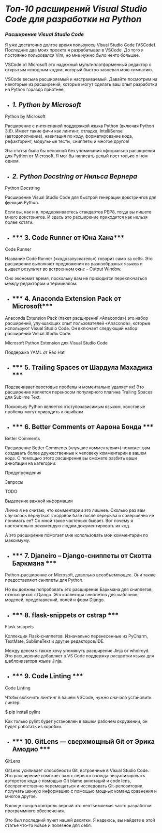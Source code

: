 # ***Топ-10 расширений Visual Studio Code для разработки на Python***

### *Расширения Visual Studio Code*

Я уже достаточно долгое время пользуюсь Visual Studio Code (VSCode). Последние два моих проекта я разрабатывал в VSCode. До того я постоянно пользовался Vim, но мне нужно было нечто большее. 

VSCode от Microsoft это надежный мультиплатформенный редактор с открытым исходным кодом, который быстро завоевал мою симпатию. 

VSCode весьма расширяемый и настраиваемый. Давайте посмотрим на некоторые из расширений, которые могут сделать ваш опыт разработки на Python гораздо приятнее. 

+ ## ***1. Python by Microsoft***

Python by Microsoft 

Расширение с интенсивной поддержкой языка Python (включая Python 3.6). Имеет такие фичи как линтинг, отладка, IntelliSense (автодополнение), навигация по коду, форматирование кода, рефакторинг, модульные тесты, сниппеты и многое другое! 

Эта статья была бы неполной без упоминания официально расширения для Python от Microsoft. Я мог бы написать целый пост только о нем одном. 

+ ## ***2. Python Docstring от Нильса Вернера*** 

Python Docstring 

Расширение Visual Studio Code для быстрой генерации докстрингов для функций Python. 

Если вы, как и я, придерживаетесь стандартов PEP8, тогда вы пишете много докстрингов. И здесь это расширение приходится как нельзя более кстати. 

+ ## *** 3. Code Runner от Юна Хана***

Code Runner 

Название Code Runner («кодозапускатель») говорит само за себя. Это расширение выполняет предложения из разнообразных языков и выдает результат во встроенном окне – Output Window. 

Оно экономит время, поскольку вам не приходится переключаться между редактором и терминалом. 

+ ## *** 4. Anaconda Extension Pack от Microsoft***

Anaconda Extension Pack (пакет расширений «Anaconda») это набор расширений, улучшающих опыт пользователей «Anaconda», которые используют Visual Studio Code. Он включает следующий набор расширений Visual Studio Code: 

Microsoft Python Extension для Visual Studio Code 

Поддержка YAML от Red Hat 

+ ## *** 5. Trailing Spaces от Шардула Махадика ***

Подсвечивает хвостовые пробелы и моментально удаляет их! Это расширение является переносом популярного плагина Trailing Spaces для Sublime Text. 

Поскольку Python является отступозависимым языком, хвостовые пробелы могут приводить к ошибкам. 

+ ## *** 6. Better Comments от Аарона Бонда ***

Better Comments 

Расширение Better Comments («лучшие комментарии») поможет вам создавать более дружественные к человеку комментарии в вашем коде. С помощью этого расширения вы сможете разбить ваши аннотации на категории: 

Предупреждения 

Запросы 

TODO 

Выделение важной информации 

Лично я не считаю, что комментарии это лишнее. Сколько раз вам случалось вернуться к кодовой базе после перерыва и совершенно не понимать ее? Со мной такое частенько бывает. Вот почему я настоятельно рекомендую людям документировать их код. 

А это расширение помогает мне использовать мои комментарии по максимуму. 

+ ## *** 7. Djaneiro – Django-сниппеты от Скотта Баркмана ***

Python-расширение от Microsoft, довольно всеобъемлющее. Они также предоставляют сниппеты для Python. 

Но вы должны попробовать это расширение Баркмана для сниппетов, относящихся к Django. Это коллекция сниппетов для шаблонов, моделей, представлений, полей и форм Django. 

+ ## *** 8. flask-snippets от cstrap ***

Flask snippets 

Коллекции Flask-сниппетов. Изначально перенесенные из PyCharm, TextMate, SublimeText и другие редакторов/IDE. 

Между делом я также хочу упомянуть расширение Jinja от wholroyd. Это расширение добавляет в VS Code поддержку расцветки языка для шаблонизатора языка Jinja. 

+ ## *** 9. Code Linting ***

Code Linting 

Чтобы включить линтинг в вашем VSCode, нужно сначала установить линтер. 

$ pip install pylint 

Как только pylint будет установлен в вашем рабочем окружении, он будет работать из коробки. 

+ ## *** 10. GitLens — сверхмощный Git от Эрика Амодио ***

GitLens 

GitLens усиливает способности Git, встроенные в Visual Studio Code. Это расширение помогает вам с первого взгляда визуализировать авторство кода с помощью Git blame аннотаций и code lens, беспрепятственно перемещаться и исследовать Git-репозитории, получать ценную информацию с помощью мощных команд сравнения и многое другое. 

В конце концов контроль версий это неотъемлемая часть разработки программного обеспечения. 

Это был последний пункт нашей десятки. Я надеюсь, вы найдете в этой статье что-то новое и полезное для себя. 

